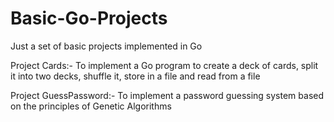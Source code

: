 # Basic-Go-Projects
Just a set of basic projects implemented in Go

Project Cards:-
To implement a Go program to create a deck of cards, split it into two decks, shuffle it, store in a file and read from a file

Project GuessPassword:-
To implement a password guessing system based on the principles of Genetic Algorithms